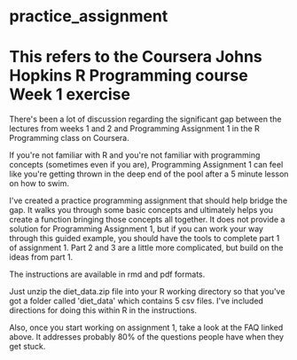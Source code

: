 practice_assignment
===================
# This refers to the Coursera Johns Hopkins R Programming course Week 1 exercise

There's been a lot of discussion regarding the significant gap between the lectures from weeks 1 and 2 and Programming Assignment 1 in the R Programming class on Coursera.  

If you're not familiar with R and you're not familiar with programming concepts (sometimes even if you are), Programming Assignment 1 can feel like you're getting thrown in the deep end of the pool after a 5 minute lesson on how to swim.

I've created a practice programming assignment that should help bridge the gap.  It walks you through some basic concepts and ultimately helps you create a function bringing those concepts all together.  It does not provide a solution for Programming Assignment 1, but if you can work your way through this guided example, you should have the tools to complete part 1 of assignment 1.  Part 2 and 3 are a little more complicated, but build on the ideas from part 1.

The instructions are available in rmd and pdf formats.

Just unzip the diet_data.zip file into your R working directory so that you've got a folder called 'diet_data' which contains 5 csv files.  I've included directions for doing this within R in the instructions.

Also, once you start working on assignment 1, take a look at the FAQ linked above.  It addresses probably 80% of the questions people have when they get stuck.
